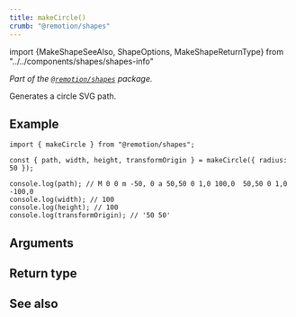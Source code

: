 ```yaml
---
title: makeCircle()
crumb: "@remotion/shapes"
---
```


import {MakeShapeSeeAlso, ShapeOptions, MakeShapeReturnType} from "../../components/shapes/shapes-info"

_Part of the [`@remotion/shapes`](/docs/shapes) package._

Generates a circle SVG path.

## Example

```tsx twoslash title="circle.ts"
import { makeCircle } from "@remotion/shapes";

const { path, width, height, transformOrigin } = makeCircle({ radius: 50 });

console.log(path); // M 0 0 m -50, 0 a 50,50 0 1,0 100,0  50,50 0 1,0 -100,0
console.log(width); // 100
console.log(height); // 100
console.log(transformOrigin); // '50 50'
```

## Arguments

<ShapeOptions shape="circle"/>

## Return type

<MakeShapeReturnType shape="circle"/>

## See also

<MakeShapeSeeAlso shape="circle"/>
